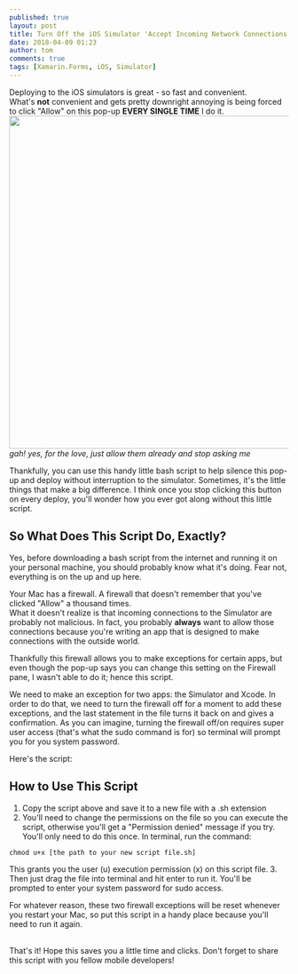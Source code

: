 ```yaml
---
published: true
layout: post
title: Turn Off the iOS Simulator 'Accept Incoming Network Connections' Pop-up
date: 2018-04-09 01:23
author: tom
comments: true
tags: [Xamarin.Forms, iOS, Simulator]
---
```

Deploying to the iOS simulators is great - so fast and convenient.  
What's __not__ convenient and gets pretty downright annoying is being forced to click "Allow" on this pop-up __EVERY SINGLE TIME__ I do it.  
<img src="{{site.baseurl}}/images/DisableiOSSimulatorPopup/iOSSimulatorPopup.png" style="width: 600px;"/>  
*gah! yes, for the love, just allow them already and stop asking me*

Thankfully, you can use this handy little bash script to help silence this pop-up and deploy without interruption to the simulator. Sometimes, it's the little things that make a big difference. I think once you stop clicking this button on every deploy, you'll wonder how you ever got along without this little script.

## So What Does This Script Do, Exactly?

Yes, before downloading a bash script from the internet and running it on your personal machine, you should probably know what it's doing. Fear not, everything is on the up and up here.  

Your Mac has a firewall. A firewall that doesn't remember that you've clicked "Allow" a thousand times.  
What it doesn't realize is that incoming connections to the Simulator are probably not malicious. In fact, you probably __always__ want to allow those connections because you're writing an app that is designed to make connections with the outside world.  

Thankfully this firewall allows you to make exceptions for certain apps, but even though the pop-up says you can change this setting on the Firewall pane, I wasn't able to do it; hence this script.  

We need to make an exception for two apps: the Simulator and Xcode. In order to do that, we need to turn the firewall off for a moment to add these exceptions, and the last statement in the file turns it back on and gives a confirmation. As you can imagine, turning the firewall off/on requires super user access (that's what the sudo command is for) so terminal will prompt you for you system password.

Here's the script: 
<script src="https://gist.github.com/TomSoderling/9b3d582c4c895dde4ed1eac3f987b764.js"></script>


## How to Use This Script

1. Copy the script above and save it to a new file with a .sh extension
2. You'll need to change the permissions on the file so you can execute the script, otherwise you'll get a "Permission denied" message if you try. You'll only need to do this once. In terminal, run the command:
```
chmod u+x [the path to your new script file.sh]
```
This grants you the user (u) execution permission (x) on this script file.
3. Then just drag the file into terminal and hit enter to run it. You'll be prompted to enter your system password for sudo access.  


For whatever reason, these two firewall exceptions will be reset whenever you restart your Mac, so put this script in a handy place because you'll need to run it again.  

<br/>
That's it! Hope this saves you a little time and clicks. Don't forget to share this script with you fellow mobile developers!  
